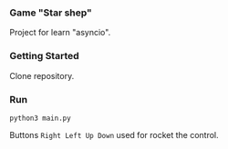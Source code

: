 ### Game "Star shep"

Project for learn "asyncio".

### Getting Started

Clone repository.

### Run

```commandline
python3 main.py
```

Buttons ```Right Left Up Down``` used for rocket the control.